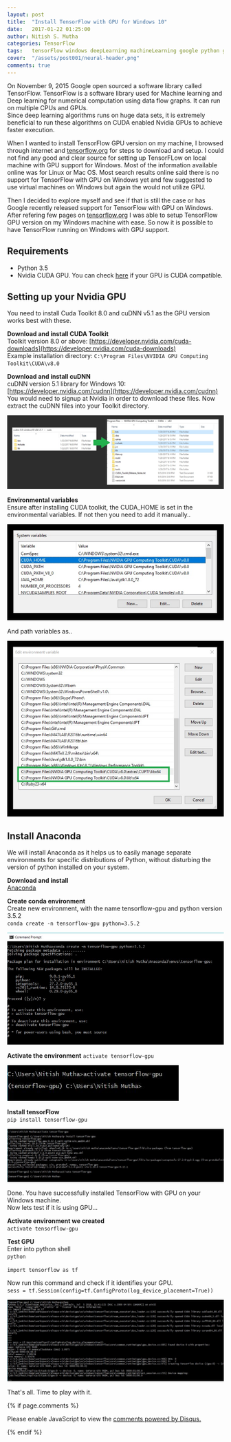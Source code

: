 ```yaml
---
layout: post
title:  "Install TensorFlow with GPU for Windows 10"
date:   2017-01-22 01:25:00
author: Nitish S. Mutha
categories: TensorFlow
tags:	tensorFlow windows deepLearning machineLearning google python gpu cpu
cover:  "/assets/post001/neural-header.png"
comments: true
---
```


On November 9, 2015 Google open sourced a software library called TensorFlow. TensorFlow is a software library used for Machine learning and Deep learning for numerical computation using data flow graphs. It can run on multiple CPUs and GPUs.  
Since deep learning algorithms runs on huge data sets, it is extremely beneficial to run these algorithms on CUDA enabled Nvidia GPUs to achieve faster execution.  

When I wanted to install TensorFlow GPU version on my machine, I browsed through internet and [tensorflow.org](https://www.tensorflow.org) for steps to download and setup. I could not find any good and clear source for setting up TensorFLow on local machine with GPU support for Windows. Most of the information available online was for Linux or Mac OS. Most search results online said there is no support for TensorFlow with GPU on Windows yet and few suggested to use virtual machines on Windows but again the would not utilize GPU.  

Then I decided to explore myself and see if that is still the case or has Google recently released support for TensorFlow with GPU on Windows. After refering few pages on [tensorflow.org](https://www.tensorflow.org) I was able to setup TensorFlow GPU version on my Windows machine with ease. So now it is possible to have TensorFlow running on Windows with GPU support.  


## Requirements  
* Python 3.5  
* Nvidia CUDA GPU. You can check [here](https://developer.nvidia.com/cuda-gpus) if your GPU is CUDA compatible.  



## Setting up your Nvidia GPU
You need to install Cuda Toolkit 8.0 and cuDNN v5.1 as the GPU version works best with these.  

**Download and install CUDA Toolkit**  
Toolkit version 8.0 or above: [https://developer.nvidia.com/cuda-downloads](https://developer.nvidia.com/cuda-downloads)  
Example installation directory: `C:\Program Files\NVIDIA GPU Computing Toolkit\CUDA\v8.0`  

**Download and install cuDNN**  
cuDNN version 5.1 library for Windows 10: [https://developer.nvidia.com/cudnn](https://developer.nvidia.com/cudnn)  
You would need to signup at Nvidia in order to download these files.
Now extract the cuDNN files into your Toolkit directory.  


<a href="/assets/posts/post001/cudnn1.jpg" data-lightbox="falcon9-large" data-title="cuDNN files">
  <img src="/assets/posts/post001/cudnn1.jpg" title="cuDNN files">
</a>

**Environmental variables**  
Ensure after installing CUDA toolkit, the CUDA_HOME is set in the environmental variables. If not then you need to add it manually.. 

<a href="/assets/posts/post001/cudnn2.jpg" data-lightbox="falcon9-large" data-title="cuDNN files">
  <img src="/assets/posts/post001/cudnn2.jpg" title="cuDNN files">
</a>  

And path variables as..

<a href="/assets/posts/post001/cudnn3.jpg" data-lightbox="falcon9-large" data-title="cuDNN files">
  <img src="/assets/posts/post001/cudnn3.jpg" title="cuDNN files">
</a>


## Install Anaconda  

We will install Anaconda as it helps us to easily manage separate environments for specific distributions of Python, without disturbing the version of python installed on your system.  

**Download and install**  
[Anaconda](https://www.continuum.io/downloads)  

**Create conda environment**  
Create new environment, with the name tensorflow-gpu and python version 3.5.2  
`conda create -n tensorflow-gpu python=3.5.2`  

<a href="/assets/posts/post001/conda1.JPG" data-lightbox="falcon9-large" data-title="conda">
  <img src="/assets/posts/post001/conda1.JPG" title="conda">
</a>

**Activate the environment**
`activate tensorflow-gpu`  

<a href="/assets/posts/post001/conda2.JPG" data-lightbox="falcon9-large" data-title="conda">
  <img src="/assets/posts/post001/conda2.JPG" title="conda">
</a>

**Install tensorFlow**  
`pip install tensorflow-gpu`  

<a href="/assets/posts/post001/conda3.JPG" data-lightbox="falcon9-large" data-title="conda">
  <img src="/assets/posts/post001/conda3.JPG" title="conda">
</a>

Done. You have successfully installed TensorFlow with GPU on your Windows machine.  
Now lets test if it is using GPU...

**Activate environment we created**  
`activate tensorflow-gpu`  


**Test GPU**  
Enter into python shell  
`python`  

`import tensorflow as tf`  

Now run this command and check if it identifies your GPU.  
`sess = tf.Session(config=tf.ConfigProto(log_device_placement=True))`  

<a href="/assets/posts/post001/tf.JPG" data-lightbox="falcon9-large" data-title="tf">
  <img src="/assets/posts/post001/tf.JPG" title="tf">
</a>

That's all. Time to play with it.  


{% if page.comments %}
<div id="disqus_thread"></div>
<script>

/**
*  RECOMMENDED CONFIGURATION VARIABLES: EDIT AND UNCOMMENT THE SECTION BELOW TO INSERT DYNAMIC VALUES FROM YOUR PLATFORM OR CMS.
*  LEARN WHY DEFINING THESE VARIABLES IS IMPORTANT: https://disqus.com/admin/universalcode/#configuration-variables*/

var disqus_config = function () {
this.page.url = "{{site.url}}{{page.url}}";  // Replace PAGE_URL with your page's canonical URL variable
this.page.identifier = "{{page.id}}"; // Replace PAGE_IDENTIFIER with your page's unique identifier variable
};

(function() { // DON'T EDIT BELOW THIS LINE
var d = document, s = d.createElement('script');
s.src = 'https://nitishmuthagithub.disqus.com/embed.js';
s.setAttribute('data-timestamp', +new Date());
(d.head || d.body).appendChild(s);
})();
</script>
<noscript>Please enable JavaScript to view the <a href="https://disqus.com/?ref_noscript">comments powered by Disqus.</a></noscript>
                                           
{% endif %}